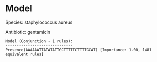 
# Model

Species: staphylococcus aureus

Antibiotic: gentamicin

```
Model (Conjunction - 1 rules):
------------------------------
Presence(AAAAAATTATATATTGCTTTTTCTTTTGCAT) [Importance: 1.00, 1481 equivalent rules]

```

